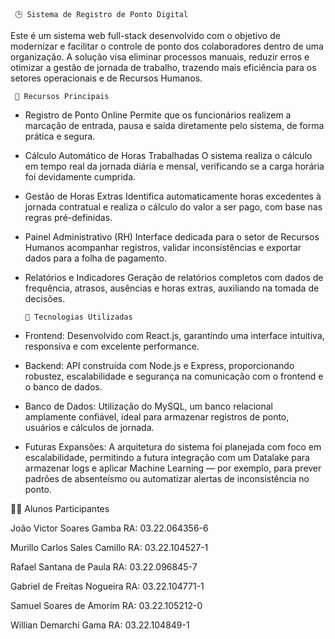      🕒 Sistema de Registro de Ponto Digital

Este é um sistema web full-stack desenvolvido com o objetivo de modernizar e facilitar o controle de ponto dos colaboradores dentro de uma organização. A solução visa eliminar processos manuais, reduzir erros e otimizar a gestão de jornada de trabalho, trazendo mais eficiência para os setores operacionais e de Recursos Humanos.

     🌟 Recursos Principais

- Registro de Ponto Online
Permite que os funcionários realizem a marcação de entrada, pausa e saída diretamente pelo sistema, de forma prática e segura.

- Cálculo Automático de Horas Trabalhadas
O sistema realiza o cálculo em tempo real da jornada diária e mensal, verificando se a carga horária foi devidamente cumprida.

- Gestão de Horas Extras
Identifica automaticamente horas excedentes à jornada contratual e realiza o cálculo do valor a ser pago, com base nas regras pré-definidas.

- Painel Administrativo (RH)
Interface dedicada para o setor de Recursos Humanos acompanhar registros, validar inconsistências e exportar dados para a folha de pagamento.

- Relatórios e Indicadores
Geração de relatórios completos com dados de frequência, atrasos, ausências e horas extras, auxiliando na tomada de decisões.

      🚀 Tecnologias Utilizadas

- Frontend:
Desenvolvido com React.js, garantindo uma interface intuitiva, responsiva e com excelente performance.

- Backend:
API construída com Node.js e Express, proporcionando robustez, escalabilidade e segurança na comunicação com o frontend e o banco de dados.

- Banco de Dados:
Utilização do MySQL, um banco relacional amplamente confiável, ideal para armazenar registros de ponto, usuários e cálculos de jornada.

- Futuras Expansões:
A arquitetura do sistema foi planejada com foco em escalabilidade, permitindo a futura integração com um Datalake para armazenar logs e aplicar Machine Learning — por exemplo, para prever padrões de absenteísmo ou automatizar alertas de inconsistência no ponto.

👨‍💻 Alunos Participantes

João Victor Soares Gamba RA: 03.22.064356-6

Murillo Carlos Sales Camillo RA: 03.22.104527-1

Rafael Santana de Paula RA: 03.22.096845-7

Gabriel de Freitas Nogueira RA: 03.22.104771-1

Samuel Soares de Amorim RA: 03.22.105212-0

Willian Demarchi Gama RA: 03.22.104849-1


